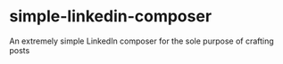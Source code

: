 # simple-linkedin-composer
An extremely simple LinkedIn composer for the sole purpose of crafting posts
